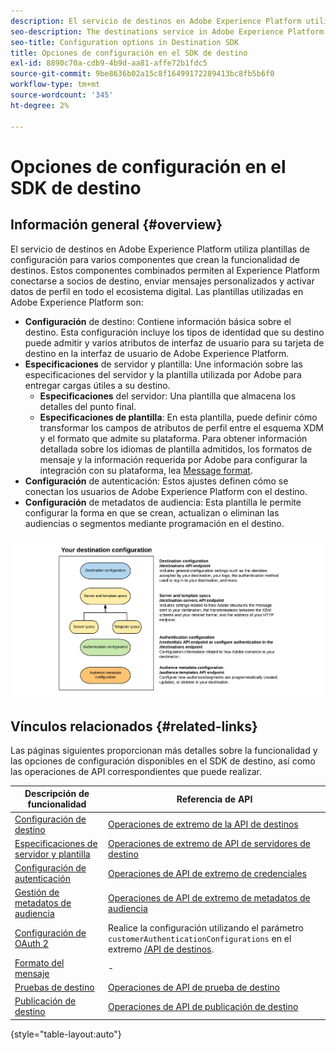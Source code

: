```yaml
---
description: El servicio de destinos en Adobe Experience Platform utiliza plantillas de configuración para varios componentes que crean la funcionalidad de destinos. Estos componentes combinados permiten al Experience Platform conectarse a socios de destino, enviar mensajes personalizados y activar datos de perfil en todo el ecosistema digital.
seo-description: The destinations service in Adobe Experience Platform uses configuration templates for several components that build up the destinations functionality. Combined, these components allow Experience Platform to connect to destination partners, send custom messages, and activate profile data across the digital ecosystem.
seo-title: Configuration options in Destination SDK
title: Opciones de configuración en el SDK de destino
exl-id: 8890c70a-cdb9-4b9d-aa81-affe72b1fdc5
source-git-commit: 9be8636b02a15c8f16499172289413bc8fb5b6f0
workflow-type: tm+mt
source-wordcount: '345'
ht-degree: 2%

---
```


# Opciones de configuración en el SDK de destino

## Información general {#overview}

El servicio de destinos en Adobe Experience Platform utiliza plantillas de configuración para varios componentes que crean la funcionalidad de destinos. Estos componentes combinados permiten al Experience Platform conectarse a socios de destino, enviar mensajes personalizados y activar datos de perfil en todo el ecosistema digital. Las plantillas utilizadas en Adobe Experience Platform son:

* **Configuración** de destino: Contiene información básica sobre el destino. Esta configuración incluye los tipos de identidad que su destino puede admitir y varios atributos de interfaz de usuario para su tarjeta de destino en la interfaz de usuario de Adobe Experience Platform.
* **Especificaciones** de servidor y plantilla: Une información sobre las especificaciones del servidor y la plantilla utilizada por Adobe para entregar cargas útiles a su destino.
   * **Especificaciones** del servidor: Una plantilla que almacena los detalles del punto final.
   * **Especificaciones de plantilla**: En esta plantilla, puede definir cómo transformar los campos de atributos de perfil entre el esquema XDM y el formato que admite su plataforma. Para obtener información detallada sobre los idiomas de plantilla admitidos, los formatos de mensaje y la información requerida por Adobe para configurar la integración con su plataforma, lea [Message format](./message-format.md).
* **Configuración** de autenticación: Estos ajustes definen cómo se conectan los usuarios de Adobe Experience Platform con el destino.
* **Configuración** de metadatos de audiencia: Esta plantilla le permite configurar la forma en que se crean, actualizan o eliminan las audiencias o segmentos mediante programación en el destino.

![Plantillas y configuraciones del SDK de destino](./assets/self-service-configuration.png)

## Vínculos relacionados {#related-links}

Las páginas siguientes proporcionan más detalles sobre la funcionalidad y las opciones de configuración disponibles en el SDK de destino, así como las operaciones de API correspondientes que puede realizar.

| Descripción de funcionalidad | Referencia de API |
|--- |--- |
| [Configuración de destino](./destination-configuration.md) | [Operaciones de extremo de la API de destinos](./destination-configuration-api.md) |
| [Especificaciones de servidor y plantilla](./server-and-template-configuration.md) | [Operaciones de extremo de API de servidores de destino](./destination-server-api.md) |
| [Configuración de autenticación](./credentials-configuration.md) | [Operaciones de API de extremo de credenciales](./credentials-configuration-api.md) |
| [Gestión de metadatos de audiencia](./audience-metadata-management.md) | [Operaciones de API de extremo de metadatos de audiencia](./audience-metadata-api.md) |
| [Configuración de OAuth 2](./oauth2-authentication.md) | Realice la configuración utilizando el parámetro `customerAuthenticationConfigurations` en el extremo [/API de destinos](./destination-configuration-api.md). |
| [Formato del mensaje](./message-format.md) | - |
| [Pruebas de destino](./test-destination.md) | [Operaciones de API de prueba de destino](./destination-testing-api.md) |
| [Publicación de destino](./configure-destination-instructions.md#publish-destination) | [Operaciones de API de publicación de destino](./destination-publish-api.md) |

{style=&quot;table-layout:auto&quot;}
